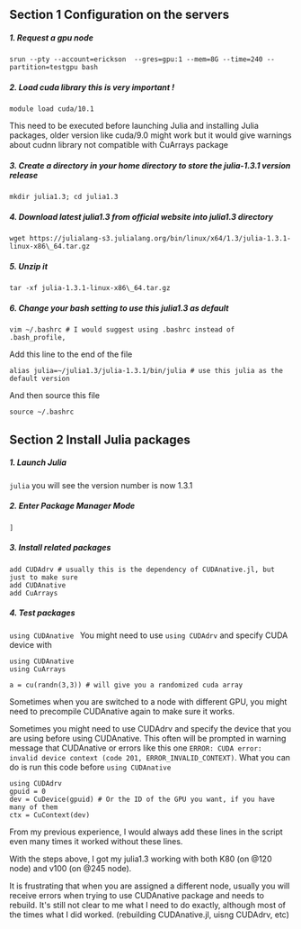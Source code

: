 ## Section 1 Configuration on the servers

##### 1. Request a gpu node

`srun --pty --account=erickson  --gres=gpu:1 --mem=8G --time=240 --partition=testgpu bash`

##### 2. Load cuda library this is very important !
`module load cuda/10.1` 

 This need to be executed before launching Julia and installing Julia packages, older version like cuda/9.0 might work but it would give warnings about cudnn library not compatible with CuArrays package

##### 3. Create a directory in your home directory to store the julia-1.3.1 version release
`mkdir julia1.3;
 cd julia1.3`

##### 4. Download latest julia1.3 from official website into julia1.3 directory
`wget https://julialang-s3.julialang.org/bin/linux/x64/1.3/julia-1.3.1-linux-x86\_64.tar.gz`

##### 5. Unzip it 
`tar -xf julia-1.3.1-linux-x86\_64.tar.gz `

##### 6. Change your bash setting to use this julia1.3 as default

`vim ~/.bashrc # I would suggest using .bashrc instead of .bash_profile,`

Add this line to the end of the file

`alias julia=~/julia1.3/julia-1.3.1/bin/julia # use this julia as the default version`

And then source this file

`source ~/.bashrc`



## Section 2 Install Julia packages

##### 1. Launch Julia

`julia`     you will see the version  number is now 1.3.1

##### 2.  Enter Package Manager Mode

`]`

##### 3.  Install related packages

```add CUDAdrv
add CUDAdrv # usually this is the dependency of CUDAnative.jl, but just to make sure
add CUDAnative
add CuArrays
```





##### 4. Test packages

`using CUDAnative `  You might need to use `using CUDAdrv`  and specify CUDA device with 

``` 
using CUDAnative
using CuArrays

a = cu(randn(3,3)) # will give you a randomized cuda array
```



Sometimes when you are switched to a node with different GPU, you might need to precompile CUDAnative again to make sure it works.

Sometimes you might need to use CUDAdrv and specify the device that you are using before using CUDAnative. This often will be prompted in warning message that CUDAnative or errors like this one `ERROR: CUDA error: invalid device context (code 201, ERROR_INVALID_CONTEXT)`. What you can do is run this code before `using CUDAnative`

```
using CUDAdrv
gpuid = 0
dev = CuDevice(gpuid) # Or the ID of the GPU you want, if you have many of them
ctx = CuContext(dev)
```

From my previous experience, I would always add these lines in the script even many times it worked without these lines.



With the steps above, I got my julia1.3 working with both K80 (on @120 node) and v100 (on @245 node).

It is frustrating that when you are assigned a different node, usually you will receive errors when trying to use CUDAnative package and needs to rebuild. It's still not clear to me what I need to do exactly, although most of the times what I did worked.  (rebuilding CUDAnative.jl, uisng CUDAdrv, etc)

